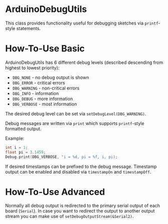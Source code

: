 ArduinoDebugUtils
=================

This class provides functionality useful for debugging sketches via `printf`-style statements.

# How-To-Use Basic
ArduinoDebugUtils has 6 different debug levels (described descending from highest to lowest priority):
* `DBG_NONE` - no debug output is shown
* `DBG_ERROR` - critical errors
* `DBG_WARNING` - non-critical errors
* `DBG_INFO` - information
* `DBG_DEBUG` - more information
* `DBG_VERBOSE` - most information

The desired debug level can be set via `setDebugLevel(DBG_WARNING)`.

Debug messages are written via `print` which supports `printf`-style formatted output.

Example:
```C++
int i = 1;
float pi = 3.1459;
Debug.print(DBG_VERBOSE, "i = %d, pi = %f, i, pi);
```

If desired timestamps can be prefixed to the debug message. Timestamp output can be enabled and disabled via `timestampOn` and `timestampOff`.

# How-To-Use Advanced
Normally all debug output is redirected to the primary serial output of each board (`Serial`). In case you want to redirect the output to another output stream you can make use of `setDebugOutputStream(&Serial2)`.
